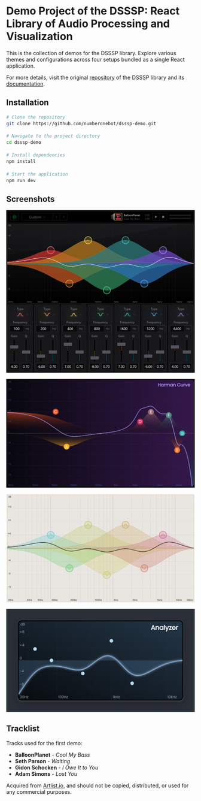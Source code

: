 # Demo Project of the DSSSP: React Library of Audio Processing and Visualization

This is the collection of demos for the DSSSP library. Explore various themes and configurations across four setups bundled as a single React application.

For more details, visit the original [repository](https://github.com/numberonebot/dsssp) of the DSSSP library and its [documentation](https://dsssp.io/docs).

## Installation

```bash
# Clone the repository
git clone https://github.com/numberonebot/dsssp-demo.git

# Navigate to the project directory
cd dsssp-demo

# Install dependencies
npm install

# Start the application
npm run dev
```

## Screenshots

![](src/assets/screens/App.png)

![](src/assets/screens/Demo2.png)

![](src/assets/screens/Demo3.png)

![](src/assets/screens/Demo5.png)

## Tracklist

Tracks used for the first demo:

- **BalloonPlanet** - _Cool My Bass_
- **Seth Parson** - _Waiting_
- **Gidon Schocken** - _I Owe It to You_
- **Adam Simons** - _Lost You_

Acquired from [Artlist.io](https://artlist.io), and should not be copied, distributed, or used for any commercial purposes.
